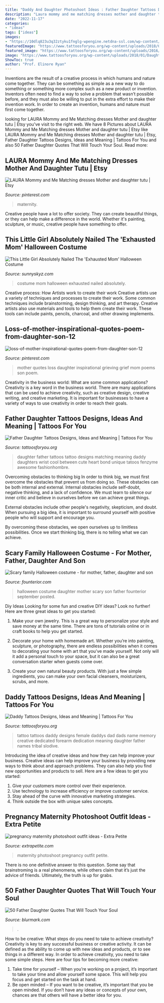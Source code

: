 ```yaml
---
title: "Daddy And Daughter Photoshoot Ideas : Father Daughter Tattoos Designs, Ideas And Meaning"
description: "Laura mommy and me matching dresses mother and daughter tutu"
date: "2022-11-17"
categories:
- "ideas"
tags: ["ideas"]
images:
- "https://10dlq823u3q32ztyku1fnglg-wpengine.netdna-ssl.com/wp-content/uploads/2018/07/Lace_Luce1805182-96-edited-e1532565673702.jpg"
featuredImage: "https://www.tattoosforyou.org/wp-content/uploads/2018/01/Daughter-Father-Tattoos.jpg"
featured_image: "https://www.tattoosforyou.org/wp-content/uploads/2016/02/Daddys-Little-Girl-Tattoos.jpg"
image: "https://www.tattoosforyou.org/wp-content/uploads/2018/01/Daughter-Father-Tattoos.jpg"
ShowToc: true
author: "Prof. Elinore Ryan"
---
```



Inventions are the result of a creative process in which humans and nature come together. They can be something as simple as a new way to do something or something more complex such as a new product or invention. Inventors often need to find a way to solve a problem that wasn’t possible before, and they must also be willing to put in the extra effort to make their invention work. In order to create an invention, humans and nature must first come together.

	

		
looking for LAURA Mommy and Me Matching dresses Mother and daughter tutu | Etsy you've visit to the right web. We have 8 Pictures about LAURA Mommy and Me Matching dresses Mother and daughter tutu | Etsy like LAURA Mommy and Me Matching dresses Mother and daughter tutu | Etsy, Father Daughter Tattoos Designs, Ideas and Meaning | Tattoos For You and also 50 Father Daughter Quotes That Will Touch Your Soul. Read more:
		
    
## LAURA Mommy And Me Matching Dresses Mother And Daughter Tutu | Etsy

<img loading=lazy src="https://i.pinimg.com/736x/66/40/9c/66409cff4f6c2bdecfde2e7cf7bd32eb.jpg" onerror="this.onerror=null;this.src='https://tse3.mm.bing.net/th?id=OIP.Zv69IwyhlW1UMkZ2K_IYcAHaLH&amp;pid=15.1';" alt="LAURA Mommy and Me Matching dresses Mother and daughter tutu | Etsy">

_Source: pinterest.com_

>maternity. 

	

Creative people have a lot to offer society. They can create beautiful things, or they can help make a difference in the world. Whether it's painting, sculpture, or music, creative people have something to offer.

    
## This Little Girl Absolutely Nailed The &#039;Exhausted Mom&#039; Halloween Costume

<img loading=lazy src="https://www.sunnyskyz.com/uploads/2016/10/vsfxn-exhausted-mom-costume-1.jpg" onerror="this.onerror=null;this.src='https://tse1.mm.bing.net/th?id=OIP.4Uefu6cg0XwmsNp-ZgphGwHaNK&amp;pid=15.1';" alt="This Little Girl Absolutely Nailed The &#039;Exhausted Mom&#039; Halloween Costume">

_Source: sunnyskyz.com_

>costume mom halloween exhausted nailed absolutely. 

	

Creative process: How Artists work to create their work
Creative artists use a variety of techniques and processes to create their work. Some common techniques include brainstorming, design thinking, and art therapy. Creative artists also use materials and tools to help them create their work. These tools can include paints, pencils, charcoal, and other drawing implements.

    
## Loss-of-mother-inspirational-quotes-poem-from-daughter-son-12

<img loading=lazy src="https://i.pinimg.com/736x/af/af/89/afaf89b322fe47d32be9f4c0c37f54e2.jpg" onerror="this.onerror=null;this.src='https://tse1.mm.bing.net/th?id=OIP.T_5480TEuAO4OljaLacYswHaJ4&amp;pid=15.1';" alt="loss-of-mother-inspirational-quotes-poem-from-daughter-son-12">

_Source: pinterest.com_

>mother quotes loss daughter inspirational grieving grief mom poems son poem. 

	

Creativity in the business world: What are some common applications?
Creativity is a key word in the business world. There are many applications that can be used to achieve creativity, such as creative design, creative writing, and creative marketing. It is important for businesses to have a variety of ways to use creativity in order to reach their goals.

    
## Father Daughter Tattoos Designs, Ideas And Meaning | Tattoos For You

<img loading=lazy src="https://www.tattoosforyou.org/wp-content/uploads/2018/01/Daughter-Father-Tattoos.jpg" onerror="this.onerror=null;this.src='https://tse4.mm.bing.net/th?id=OIP.jt9KCIwnAiDz8-OpwRZu3QHaJ4&amp;pid=15.1';" alt="Father Daughter Tattoos Designs, Ideas and Meaning | Tattoos For You">

_Source: tattoosforyou.org_

>daughter father tattoos tattoo designs matching meaning daddy daughters wrist cool between cute heart bond unique tatoos fenzyme awesome fashionhombre. 

	

Overcoming obstacles to thinking big
In order to think big, we must first overcome the obstacles that prevent us from doing so. These obstacles can be both internal and external.
Internal obstacles include self-doubt, negative thinking, and a lack of confidence. We must learn to silence our inner critic and believe in ourselves before we can achieve great things.

External obstacles include other people's negativity, skepticism, and doubt. When pursuing a big idea, it is important to surround yourself with positive people who will support and encourage you.

By overcoming these obstacles, we open ourselves up to limitless possibilities. Once we start thinking big, there is no telling what we can achieve.

    
## Scary Family Halloween Costume - For Mother, Father, Daughter And Son

<img loading=lazy src="http://founterior.com/wp-content/uploads/2014/09/Scary-family-Halloween-costume-for-mother-father-daughter-and-son.jpg" onerror="this.onerror=null;this.src='https://tse3.mm.bing.net/th?id=OIP.oqOjwOlZs56hl5gbZgcXzwHaKv&amp;pid=15.1';" alt="Scary family Halloween costume - for mother, father, daughter and son">

_Source: founterior.com_

>halloween costume daughter mother scary son father founterior september posted. 

	

Diy Ideas
Looking for some fun and creative DIY ideas? Look no further! Here are three great ideas to get you started:
1. Make your own jewelry. This is a great way to personalize your style and save money at the same time. There are tons of tutorials online or in craft books to help you get started.

2. Decorate your home with homemade art. Whether you’re into painting, sculpture, or photography, there are endless possibilities when it comes to decorating your home with art that you’ve made yourself. Not only will it add a personal touch to your space, but it can also be a great conversation starter when guests come over.

3. Create your own natural beauty products. With just a few simple ingredients, you can make your own facial cleansers, moisturizers, scrubs, and more.

    
## Daddy Tattoos Designs, Ideas And Meaning | Tattoos For You

<img loading=lazy src="https://www.tattoosforyou.org/wp-content/uploads/2016/02/Daddys-Little-Girl-Tattoos.jpg" onerror="this.onerror=null;this.src='https://tse1.mm.bing.net/th?id=OIP.3n9-EhmQdLV3f5VL6rrTnAHaFh&amp;pid=15.1';" alt="Daddy Tattoos Designs, Ideas and Meaning | Tattoos For You">

_Source: tattoosforyou.org_

>tattoo tattoos daddy designs female daddys dad dads name memory creative dedicated forearm dedication meaning daughter father names tribal slodive. 

	

Introducing the idea of creative ideas and how they can help improve your business.
Creative ideas can help improve your business by providing new ways to think about and approach problems. They can also help you find new opportunities and products to sell. Here are a few ideas to get you started: 
1. Give your customers more control over their experience.
2. Use technology to increase efficiency or improve customer service.
3. Stay ahead of the curve with innovative marketing strategies.
4. Think outside the box with unique sales concepts.

    
## Pregnancy Maternity Photoshoot Outfit Ideas - Extra Petite

<img loading=lazy src="https://10dlq823u3q32ztyku1fnglg-wpengine.netdna-ssl.com/wp-content/uploads/2018/07/Lace_Luce1805182-96-edited-e1532565673702.jpg" onerror="this.onerror=null;this.src='https://tse4.mm.bing.net/th?id=OIP.nhPV_JgMX59wXDyk21gXgQHaLG&amp;pid=15.1';" alt="pregnancy maternity photoshoot outfit ideas - Extra Petite">

_Source: extrapetite.com_

>maternity photoshoot pregnancy outfit petite. 

	

There is no one definitive answer to this question. Some say that brainstroming is a real phenomena, while others claim that it’s just the advice of friends. Ultimately, the truth is up for grabs.

    
## 50 Father Daughter Quotes That Will Touch Your Soul

<img loading=lazy src="https://www.blurmark.com/wp-content/uploads/2017/03/Father-Daughter-Quotes-25.jpg" onerror="this.onerror=null;this.src='https://tse1.mm.bing.net/th?id=OIP.R7s3YoNY6T-V6FaQAo54IAEgDY&amp;pid=15.1';" alt="50 Father Daughter Quotes That Will Touch Your Soul">

_Source: blurmark.com_

>. 

	

How to be creative: What steps do you need to take to achieve creativity?
Creativity is key to any successful business or creative activity. It can be defined as the ability to come up with new ideas and products, or to see things in a different way. In order to achieve creativity, you need to take some simple steps. Here are four tips for becoming more creative: 
1) Take time for yourself – When you’re working on a project, it’s important to take your time and allow yourself some space. This will help you focus and get started on the task at hand. 
2) Be open minded – If you want to be creative, it’s important that you be open minded. If you don’t have any ideas or concepts of your own, chances are that others will have a better idea for you.

